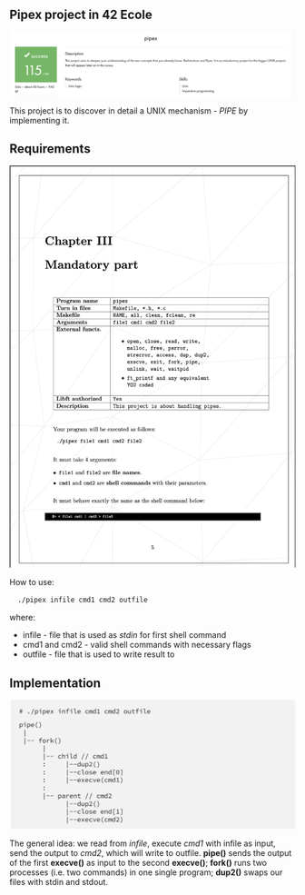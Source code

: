 ## Pipex project in 42 Ecole
![completed](media/completed.png)

This project is to  discover in detail a UNIX mechanism - *PIPE* by implementing it.


## Requirements

![reqrs](media/task.png)


How to use:
```bash
  ./pipex infile cmd1 cmd2 outfile
```
where:
-  infile - file that is used as *stdin* for first shell command
-  cmd1 and cmd2 - valid shell commands with necessary flags
-  outfile - file that is used to write result to

## Implementation

![impl](media/schema.png)

The general idea: we read from *infile*, execute *cmd1* with infile as input, send the output to *cmd2*, which will write to outfile.
**pipe()** sends the output of the first **execve()** as input to the second **execve()**; **fork()** runs two processes (i.e. two commands) in one single program; **dup2()** swaps our files with stdin and stdout.

